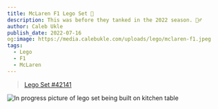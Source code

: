 ```yaml
---
title: McLaren F1 Lego Set 🍊
description: This was before they tanked in the 2022 season. 🤷‍♂️
author: Caleb Ukle
publish_date: 2022-07-16
og:image: https://media.calebukle.com/uploads/lego/mclaren-f1.jpeg
tags:
  - Lego
  - F1
  - McLaren
---
```


> [Lego Set #42141](https://www.lego.com/en-us/product/mclaren-formula-1-race-car-42141)

![In progress picture of lego set being built on kitchen table](https://media.calebukle.com/uploads/lego/mclaren-f1-inprogress.jpeg)
